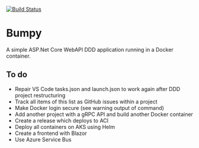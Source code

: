 [![Build Status](https://kadluba.visualstudio.com/Bumpy/_apis/build/status/ckadluba.Bumpy?branchName=master)](https://kadluba.visualstudio.com/Bumpy/_build/latest?definitionId=3&branchName=master)

# Bumpy
A simple ASP.Net Core WebAPI DDD application running in a Docker container.

## To do
* Repair VS Code tasks.json and launch.json to work again after DDD project restructuring
* Track all items of this list as GitHub issues within a project
* Make Docker login secure (see warning output of command)
* Add another project with a gRPC API and build another Docker container
* Create a release which deploys to ACI
* Deploy all containers on AKS using Helm
* Create a frontend with Blazor
* Use Azure Service Bus

